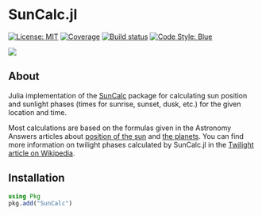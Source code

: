 # SunCalc.jl

[![License: MIT](https://img.shields.io/badge/License-MIT-green.svg)](https://github.com/g-rppl/SunCalc.jl/blob/main/LICENSE)
[![Coverage](https://codecov.io/gh/g-rppl/SunCalc.jl/branch/main/graph/badge.svg)](https://codecov.io/gh/g-rppl/SunCalc.jl)
[![Build status](https://github.com/g-rppl/SunCalc.jl/workflows/CI/badge.svg)](https://github.com/g-rppl/SunCalc.jl/actions)
[![Code Style: Blue](https://img.shields.io/badge/code%20style-blue-4495d1.svg)](https://github.com/invenia/BlueStyle)


[![](https://img.shields.io/badge/docs-dev-blue.svg)](https://g-rppl.github.io/SunCalc.jl/dev)

## About 

Julia implementation of the [SunCalc](https://github.com/mourner/suncalc/) package for calculating sun position and sunlight phases 
(times for sunrise, sunset, dusk, etc.) for the given location and time.

Most calculations are based on the formulas given in the Astronomy Answers articles
about [position of the sun](https://www.aa.quae.nl/en/reken/zonpositie.html)
and [the planets](https://www.aa.quae.nl/en/reken/hemelpositie.html).
You can find more information on twilight phases calculated by SunCalc.jl
in the [Twilight article on Wikipedia](https://en.wikipedia.org/wiki/Twilight).

## Installation

```julia
using Pkg
pkg.add("SunCalc")
```
